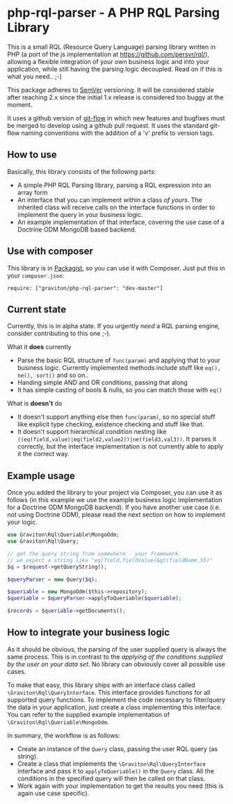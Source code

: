 php-rql-parser - A PHP RQL Parsing Library
==============

This is a small RQL (Resource Query Language) parsing library written in PHP (a port of the js implementation at https://github.com/persvr/rql/),
allowing a flexible integration of your own business logic and into your application, while still having the parsing logic decoupled. Read on if this is what you need.. ;-)  

This package adheres to [SemVer](http://semver.org/spec/v2.0.0.html) versioning. It will be considered stable after reaching 2.x since the initial 1.x release is
considered too buggy at the moment.

It uses a github version of [git-flow](http://nvie.com/posts/a-successful-git-branching-model/) in which new features and bugfixes must be merged to develop
using a github pull request. It uses the standard git-flow naming conventions with the addition of a 'v' prefix to version tags.

## How to use

Basically, this library consists of the following parts:

* A simple PHP RQL Parsing library, parsing a RQL expression into an array form
* An interface that you can implement within a class *of yours*. The inherited class will receive calls on the interface functions in order to implement the query in your business logic.
* An example implementation of that interface, covering the use case of a Doctrine ODM MongoDB based backend.

## Use with composer

This library is in [Packagist](https://packagist.org/packages/graviton/php-rql-parser), so you can use it with Composer. Just put this in your ``composer.json``:

    require: ["graviton/php-rql-parser": "dev-master"]

## Current state

Currently, this is in alpha state. If you urgently *need* a RQL parsing engine, consider contributing to this one ;-).

What it **does** currently

* Parse the basic RQL structure of ``func(param)`` and applying that to your business logic. Currently implemented methods include stuff like ``eq(), ne(), sort()`` and so on..
* Handing simple AND and OR conditions, passing that along
* It has simple casting of bools & nulls, so you can match those with ``eq()``

What is **doesn't** do

* It doesn't support anything else then ``func(param)``, so no special stuff like explicit type checking, existence checking and stuff like that. 
* It doesn't support hierarchical condition nesting like ``((eq(field,value)|eq(field2,value2))|ne(field3,val3))``. It 
parses it correctly, but the interface implementation is not currently able to apply it the correct way.

## Example usage

Once you added the library to your project via Composer, you can use it as follows (in this example we use the example
business logic implementation for a Doctrine ODM MongoDB backend). If you have another use case (i.e. not using Doctrine ODM), please
 read the next section on how to implement your logic.

````php
use Graviton\Rql\Queriable\MongoOdm;
use Graviton\Rql\Query;

// get the query string from somewhere - your framework.
// we expect a string like "eq(field,fieldValue)&gt(fieldName,55)"
$q = $request->getQueryString();

$queryParser = new Query($q);

$queriable = new MongoOdm($this->repository);
$queriable = $queryParser->applyToQueriable($queriable);

$records = $queriable->getDocuments();
````

## How to integrate your business logic

As it should be obvious, the parsing of the user supplied query is always the same process. This is in contrast to the *applying
of the conditions supplied by the user on your data set*. No library can obviously cover all possible use cases.

To make that easy, this library ships with an interface class called ``\Graviton\Rql\QueryInterface``. This interface
provides functions for all supported query functions. To implement the code necessary to filter/query the data in your application,
just create a class implementing this interface. You can refer to the supplied example implementation of ``\Graviton\Rql\Queriable\MongoOdm``.

In summary, the workflow is as follows:

* Create an instance of the ``Query`` class, passing the user RQL query (as string).
* Create a class that implements the ``\Graviton\Rql\QueryInterface`` interface and pass it to ``applyToQueriable()`` in the ``Query`` class. All the conditions in the specified query will then be called on that class.
* Work again with your implementation to get the results you need (this is again use case specific).
